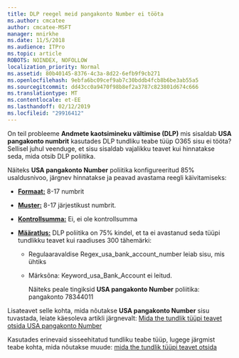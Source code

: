 ```yaml
---
title: DLP reegel meid pangakonto Number ei tööta
ms.author: cmcatee
author: cmcatee-MSFT
manager: mnirkhe
ms.date: 11/5/2018
ms.audience: ITPro
ms.topic: article
ROBOTS: NOINDEX, NOFOLLOW
localization_priority: Normal
ms.assetid: 80b40145-8376-4c3a-8d22-6efb9f9cb271
ms.openlocfilehash: 9ebfa6bc09cef9ab7c30bddb4fcb8b6be3ab55a5
ms.sourcegitcommit: dd43cc0a9470f98b8ef2a3787c823801d674c666
ms.translationtype: MT
ms.contentlocale: et-EE
ms.lasthandoff: 02/12/2019
ms.locfileid: "29916412"
---
```

On teil probleeme **Andmete kaotsimineku vältimise (DLP)** mis sisaldab **USA pangakonto numbrit** kasutades DLP tundliku teabe tüüp O365 sisu ei tööta? Sellisel juhul veenduge, et sisu sisaldab vajalikku teavet kui hinnatakse seda, mida otsib DLP poliitika. 
  
Näiteks **USA pangakonto Number** poliitika konfigureeritud 85% usaldusnivoo, järgnev hinnatakse ja peavad avastama reegli käivitamiseks: 
  
- **[Formaat:](https://docs.microsoft.com/office365/securitycompliance/what-the-sensitive-information-types-look-for#format-77)** 8-17 numbrit 
    
- **[Muster:](https://docs.microsoft.com/office365/securitycompliance/what-the-sensitive-information-types-look-for#pattern-77)** 8-17 järjestikust numbrit. 
    
- **[Kontrollsumma:](https://docs.microsoft.com/office365/securitycompliance/what-the-sensitive-information-types-look-for#checksum-76)** Ei, ei ole kontrollsumma 
    
- **[Määratlus:](https://docs.microsoft.com/office365/securitycompliance/what-the-sensitive-information-types-look-for)** DLP poliitika on 75% kindel, et ta ei avastanud seda tüüpi tundlikku teavet kui raadiuses 300 tähemärki: 
    
  - Regulaaravaldise Regex_usa_bank_account_number leiab sisu, mis ühtiks
    
  - Märksõna: Keyword_usa_Bank_Account ei leitud.
    
    Näiteks peale tingiksid **USA pangakonto Number** poliitika: pangakonto 78344011 
    
Lisateavet selle kohta, mida nõutakse **USA pangakonto Number** sisu tuvastada, leiate käesoleva artikli järgnevalt: [Mida the tundlik tüüpi teavet otsida USA pangakonto Number](https://docs.microsoft.com/office365/securitycompliance/what-the-sensitive-information-types-look-for#us-bank-account-number)
  
Kasutades erinevaid sisseehitatud tundliku teabe tüüp, lugege järgmist teabe kohta, mida nõutakse muude: [mida the tundlik tüüpi teavet otsida](https://docs.microsoft.com/office365/securitycompliance/what-the-sensitive-information-types-look-for)
  

